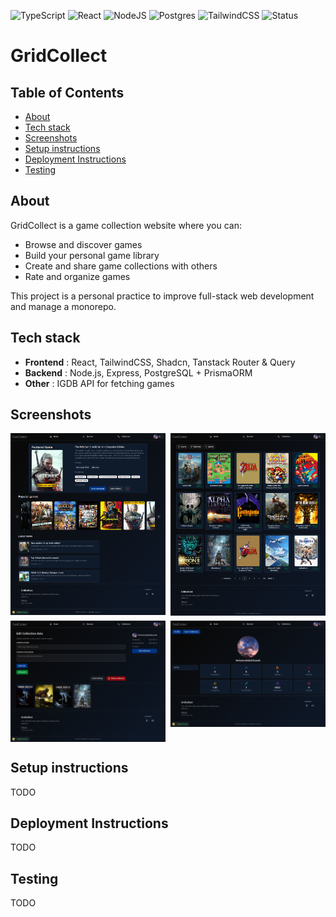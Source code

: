 ![TypeScript](https://img.shields.io/badge/typescript-%23007ACC.svg?style=for-the-badge&logo=typescript&logoColor=white)
![React](https://img.shields.io/badge/react-%2320232a.svg?style=for-the-badge&logo=react&logoColor=%2361DAFB)
![NodeJS](https://img.shields.io/badge/node.js-6DA55F?style=for-the-badge&logo=node.js&logoColor=white)
![Postgres](https://img.shields.io/badge/postgres-%23316192.svg?style=for-the-badge&logo=postgresql&logoColor=white)
![TailwindCSS](https://img.shields.io/badge/tailwindcss-%2338B2AC.svg?style=for-the-badge&logo=tailwind-css&logoColor=white)
![Status](https://img.shields.io/badge/status-in%20development-yellowgreen?style=for-the-badge)

# GridCollect

## Table of Contents
- [About](#about)
- [Tech stack](#tech-stack)
- [Screenshots](#screenshots)
- [Setup instructions](#setup-instructions)
- [Deployment Instructions](#deployment-instructions)
- [Testing](#testing)

## About

GridCollect is a game collection website where you can:

- Browse and discover games
- Build your personal game library
- Create and share game collections with others
- Rate and organize games

This project is a personal practice to improve full-stack web development and manage a monorepo.

## Tech stack

- **Frontend** : React, TailwindCSS, Shadcn, Tanstack Router & Query
- **Backend** : Node.js, Express, PostgreSQL + PrismaORM
- **Other** : IGDB API for fetching games

## Screenshots

<div style="display: grid; grid-template-columns: repeat(auto-fit, minmax(200px, 1fr)); gap: 0.5rem;">

  <img src="screenshots/home.png" alt="Homepage" width="300"/>
  <img src="screenshots/discover.png" alt="Discover" width="300"/>
  <img src="screenshots/edit-collection-add-game.png" alt="Edit Collection" width="400"/>
  <img src="screenshots/profile.png" alt="Profile" width="400"/>

</div>

## Setup instructions

TODO

## Deployment Instructions

TODO

## Testing

TODO
